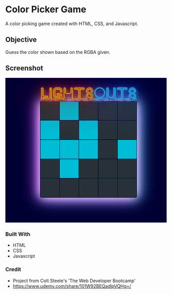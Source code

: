 # Color Picker Game

A color picking game created with HTML, CSS, and Javascript.

## Objective

Guess the color shown based on the RGBA given.

## Screenshot

![photo-of-game](https://github.com/codewithsrobins1/lightsout-game/blob/master/readmeImg.PNG?raw=true)

### Built With

* HTML
* CSS
* Javascript

### Credit

* Project from Colt Steele's 'The Web Developer Bootcamp' 
* https://www.udemy.com/share/101W92BEQadlpVQHg=/
